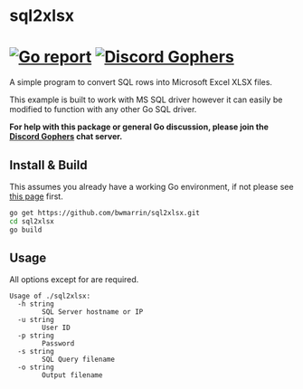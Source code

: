sql2xlsx
====
[![Go report](http://goreportcard.com/badge/bwmarrin/sql2xlsx)](http://goreportcard.com/report/bwmarrin/sql2xlsx) [![Discord Gophers](https://img.shields.io/badge/Discord%20Gophers-%23info-blue.svg)](https://discord.gg/0f1SbxBZjYq9jLBk)
====
A simple program to convert SQL rows into Microsoft Excel XLSX files.

This example is built to work with MS SQL driver however it can easily be 
modified to function with any other Go SQL driver.

**For help with this package or general Go discussion, please join the [Discord 
Gophers](https://discord.gg/0f1SbxBZjYq9jLBk) chat server.**

## Install & Build

This assumes you already have a working Go environment, if not please see
[this page](https://golang.org/doc/install) first.

```sh
go get https://github.com/bwmarrin/sql2xlsx.git
cd sql2xlsx
go build
```

## Usage

All options except for are required.

```
Usage of ./sql2xlsx:
  -h string
        SQL Server hostname or IP
  -u string
        User ID
  -p string
        Password
  -s string
        SQL Query filename
  -o string
        Output filename
```

